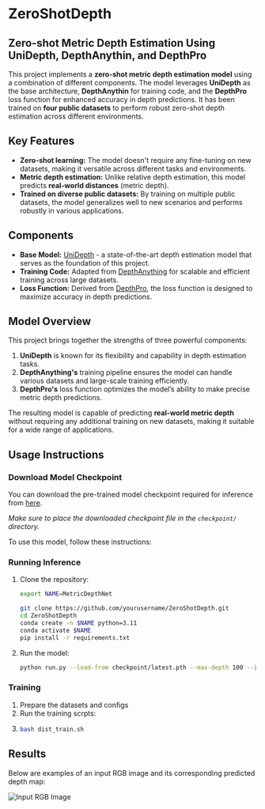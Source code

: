 # **ZeroShotDepth**

## **Zero-shot Metric Depth Estimation Using UniDepth, DepthAnythin, and DepthPro**

This project implements a **zero-shot metric depth estimation model** using a combination of different components. The model leverages **UniDepth** as the base architecture, **DepthAnythin** for training code, and the **DepthPro** loss function for enhanced accuracy in depth predictions. It has been trained on **four public datasets** to perform robust zero-shot depth estimation across different environments.

## **Key Features**

- **Zero-shot learning:** The model doesn't require any fine-tuning on new datasets, making it versatile across different tasks and environments.
- **Metric depth estimation:** Unlike relative depth estimation, this model predicts **real-world distances** (metric depth).
- **Trained on diverse public datasets:** By training on multiple public datasets, the model generalizes well to new scenarios and performs robustly in various applications.

## **Components**

- **Base Model:** [UniDepth]([https://unidepth.example.com](https://github.com/lpiccinelli-eth/UniDepth)) - a state-of-the-art depth estimation model that serves as the foundation of this project.
- **Training Code:** Adapted from [DepthAnything]([https://depthanythin.example.com](https://github.com/DepthAnything/Depth-Anything-V2/tree/main/metric_depth)) for scalable and efficient training across large datasets.
- **Loss Function:** Derived from [DepthPro]([https://depthpro.example.com](https://github.com/apple/ml-depth-pro)), the loss function is designed to maximize accuracy in depth predictions.

## **Model Overview**

This project brings together the strengths of three powerful components:

1. **UniDepth** is known for its flexibility and capability in depth estimation tasks.
2. **DepthAnything's** training pipeline ensures the model can handle various datasets and large-scale training efficiently.
3. **DepthPro's** loss function optimizes the model’s ability to make precise metric depth predictions.

The resulting model is capable of predicting **real-world metric depth** without requiring any additional training on new datasets, making it suitable for a wide range of applications.




## **Usage Instructions**

### **Download Model Checkpoint**

You can download the pre-trained model checkpoint required for inference from [here](https://www.dropbox.com/scl/fi/qokq7nsxa0x8b3alrypjd/latest.pth?rlkey=qi8cxfqf3oib1zx57vs2agal6&st=i9q5qsge&dl=0).

*Make sure to place the downloaded checkpoint file in the `checkpoint/` directory.*


To use this model, follow these instructions:

### **Running Inference**

1. Clone the repository:

   ```bash
   export NAME=MetricDepthNet
   
   git clone https://github.com/yourusername/ZeroShotDepth.git
   cd ZeroShotDepth
   conda create -n $NAME python=3.11
   conda activate $NAME
   pip install -r requirements.txt
   ```
2. Run the model:

   ```bash
   python run.py --load-from checkpoint/latest.pth --max-depth 100 --img-path vis_depth/frame_02.jpg 
   ```



### **Training**

1. Prepare the datasets and configs
2. Run the training scrpts:
3. 
   ```bash
   bash dist_train.sh 
   ```


## **Results**

Below are examples of an input RGB image and its corresponding predicted depth map:

![Input RGB Image](rgb_depth_comparison.png)









   
